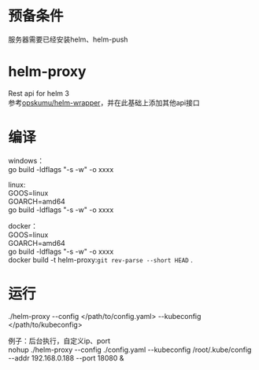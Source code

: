 # 预备条件
服务器需要已经安装helm、helm-push

# helm-proxy
Rest api for helm 3  
参考[opskumu/helm-wrapper](https://github.com/opskumu/helm-wrapper)，并在此基础上添加其他api接口

# 编译
windows：  
go build -ldflags "-s -w" -o xxxx  

linux:  
GOOS=linux  
GOARCH=amd64  
go build -ldflags "-s -w" -o xxxx  

docker：  
GOOS=linux   
GOARCH=amd64   
go build -ldflags "-s -w" -o xxxx  
docker build -t helm-proxy:`git rev-parse --short HEAD` .  

# 运行
./helm-proxy --config </path/to/config.yaml> --kubeconfig </path/to/kubeconfig>  

例子：后台执行，自定义ip、port  
nohup ./helm-proxy --config ./config.yaml --kubeconfig /root/.kube/config --addr 192.168.0.188 --port 18080 &  